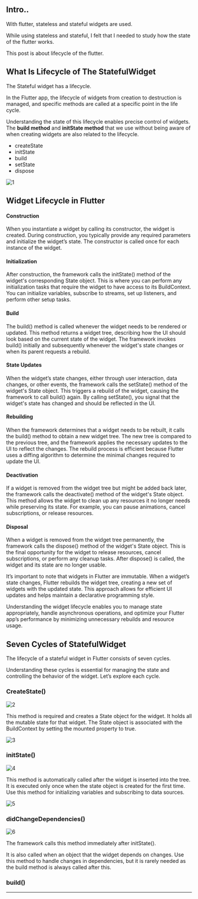 ## Intro..
With flutter, stateless and stateful widgets are used. 

While using stateless and stateful, I felt that I needed to study how the state of the flutter works.

This post is about lifecycle of the flutter.

## What Is Lifecycle of The StatefulWidget
The Stateful widget has a lifecycle. 

In the Flutter app, the lifecycle of widgets from creation to destruction is managed, and specific methods are called at a specific point in the life cycle. 

Understanding the state of this lifecycle enables precise control of widgets. The **build method** and **initState method** that we use without being aware of when creating widgets are also related to the lifecycle.

- createState
- initState
- build
- setState
- dispose

![1](https://github.com/jinscodes/Blog_nextJS/assets/87598134/887715a8-5a0f-443c-a881-24c500cafb60)

## Widget Lifecycle in Flutter
#### Construction
When you instantiate a widget by calling its constructor, the widget is created. During construction, you typically provide any required parameters and initialize the widget’s state. The constructor is called once for each instance of the widget.

#### Initialization
After construction, the framework calls the initState() method of the widget's corresponding State object. This is where you can perform any initialization tasks that require the widget to have access to its BuildContext. You can initialize variables, subscribe to streams, set up listeners, and perform other setup tasks.

#### Build
The build() method is called whenever the widget needs to be rendered or updated. This method returns a widget tree, describing how the UI should look based on the current state of the widget. The framework invokes build() initially and subsequently whenever the widget's state changes or when its parent requests a rebuild.

#### State Updates
When the widget’s state changes, either through user interaction, data changes, or other events, the framework calls the setState() method of the widget's State object. This triggers a rebuild of the widget, causing the framework to call build() again. By calling setState(), you signal that the widget's state has changed and should be reflected in the UI.

#### Rebuilding
When the framework determines that a widget needs to be rebuilt, it calls the build() method to obtain a new widget tree. The new tree is compared to the previous tree, and the framework applies the necessary updates to the UI to reflect the changes. The rebuild process is efficient because Flutter uses a diffing algorithm to determine the minimal changes required to update the UI.

#### Deactivation
If a widget is removed from the widget tree but might be added back later, the framework calls the deactivate() method of the widget's State object. This method allows the widget to clean up any resources it no longer needs while preserving its state. For example, you can pause animations, cancel subscriptions, or release resources.

#### Disposal
When a widget is removed from the widget tree permanently, the framework calls the dispose() method of the widget's State object. This is the final opportunity for the widget to release resources, cancel subscriptions, or perform any cleanup tasks. After dispose() is called, the widget and its state are no longer usable.

It’s important to note that widgets in Flutter are immutable. When a widget’s state changes, Flutter rebuilds the widget tree, creating a new set of widgets with the updated state. This approach allows for efficient UI updates and helps maintain a declarative programming style.

Understanding the widget lifecycle enables you to manage state appropriately, handle asynchronous operations, and optimize your Flutter app’s performance by minimizing unnecessary rebuilds and resource usage.

## Seven Cycles of StatefulWidget 
The lifecycle of a stateful widget in Flutter consists of seven cycles.

Understanding these cycles is essential for managing the state and controlling the behavior of the widget. Let’s explore each cycle.

### CreateState()
![2](https://github.com/jinscodes/Blog_nextJS/assets/87598134/a43131a4-6136-4dd7-99bb-039ce31f248c)

This method is required and creates a State object for the widget. It holds all the mutable state for that widget. The State object is associated with the BuildContext by setting the mounted property to true.

![3](https://github.com/jinscodes/Blog_nextJS/assets/87598134/2d4deb25-37af-4511-bbd2-789280a6f35e)

### initState()
![4](https://github.com/jinscodes/Blog_nextJS/assets/87598134/9b9099a2-c250-4ff7-a92a-32f852645dba)

This method is automatically called after the widget is inserted into the tree. It is executed only once when the state object is created for the first time. Use this method for initializing variables and subscribing to data sources.

![5](https://github.com/jinscodes/Blog_nextJS/assets/87598134/f8a36a54-7944-4808-8c3d-4cdfbf9380d7)

### didChangeDependencies()
![6](https://github.com/jinscodes/Blog_nextJS/assets/87598134/1aed97ba-6035-48f3-880a-6e9fbc0e4c4a)

The framework calls this method immediately after initState(). 

It is also called when an object that the widget depends on changes. Use this method to handle changes in dependencies, but it is rarely needed as the build method is always called after this.

### build()


---
[](https://nomadcoders.co/flutter-for-beginners/lobby?utm_source=free_course&utm_campaign=flutter-for-beginners&utm_medium=site)

[](https://fronquarry.tistory.com/16)

[](https://dev.to/pranjal-barnwal/the-journey-of-a-widget-understanding-the-lifecycle-in-flutter-3plp)